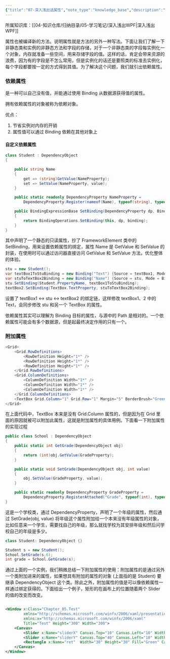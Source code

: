 ```yaml
---
{"title":"07-深入浅出话属性","note_type":"knowledge_base","description":"深入浅出WPF第七章的学习笔记","tags":["WPF"],"create_time":"2024-03-05","update_time":"2025-02-19","dg-home":false,"dg-publish":true,"aliase":null,"root":"深入浅出WPF","permalink":"/04-知识仓库/知识单元/05-学习笔记/深入浅出WPF/07-深入浅出话属性/","dgPassFrontmatter":true,"noteIcon":"","created":"2024-03-05","updated":"2025-02-19"}
---
```



所属知识库：[[04-知识仓库/归纳目录/05-学习笔记/深入浅出WPF\|深入浅出WPF]]

属性也被编译新的方法。说明属性就是方法的另外一种写法。下面让我们了解一下非静态类和实例的非静态方法和字段的存储，对于一个非静态类的字段每实例化一个对象，内存就准备一些空间，用来存储字段的值。这样的话，肯定会带来资源的浪费，因为有的字段是不怎么常用，但是实例化的话还是要照类的标准去实例化，每个字段都要按一定的方式得到其值。为了解决这个问题，我们就引出依赖属性。

### 依赖属性

是一种可以自己没有值，并能通过使用 Binding 从数据源获得值的属性。

拥有依赖属性的对象被称为依赖对象。

优点：

1. 节省实例对内存的开销
2. 属性值可以通过 Binding 依赖在其他对象上

#### 自定义依赖属性

```csharp
class Student : DependencyObject
{

    public string Name
    {
        get => (string)GetValue(NameProperty);
        set => SetValue(NameProperty, value);
    }

    public static readonly DependencyProperty NameProperty =
        DependencyProperty.Register(nameof(Name), typeof(string), typeof(Student), new PropertyMetadata("学生姓名"));

    public BindingExpressionBase SetBinding(DependencyProperty dp, BindingBase binding)
    {
        return BindingOperations.SetBinding(this, dp, binding);
    }
}
```

其中声明了一个静态的只读属性，抄了 FrameworkElement 类中的 SetBinding，用来设置依赖属性的绑定，属性 Name 是 GetValue 和 SetValue 的封装，在使用时可以通过访问器直接访问 GetValue 和 SetValue 方法，优化整体的体验。

```csharp
stu = new Student();
var textBox1ToStuBinding = new Binding("Text") {Source = textBox1, Mode = BindingMode.TwoWay};
var stuToTextBox2Binding = new Binding("Name") {Source = stu, Mode = BindingMode.TwoWay, UpdateSourceTrigger = UpdateSourceTrigger.PropertyChanged};
stu.SetBinding(Student.PropertyName, textBox1ToStuBinding);
textBox2.SetBinding(TextBox.TextProperty, stuToTextBox2Binding);
```

设置了 textBox1 <-> stu <-> textBox2 的绑定链，这样修改 textBox1、2 中的 Text，会同步修改 stu 和另一个 TextBox 的属性。

依赖属性其实可以理解为 Binding 目标的属性，与源中的 Path 是相对的。一个依赖属性可能会有多个数据源，但是起最终决定作用的只有一个。

### 附加属性

```csharp
<Grid>
    <Grid.RowDefinitions>
		<RowDefinition Height="1*" />
        <RowDefinition Height="1*" />
        <RowDefinition Height="1*" />
    </Grid.RowDefinitions>
    <Grid.ColumnDefinitions>
        <ColumnDefinition Width="1*" />
        <ColumnDefinition Width="1*" />
        <ColumnDefinition Width="1*" />
    </Grid.ColumnDefinitions>
    <TextBox Grid.Column="1" Grid.Row="1" Margin="5" BorderBrush="Green"/>
</Grid>
```

在上面代码中，TextBox 本来是没有 Grid.Column 属性的，但是因为在 Grid 里面的原因就被可以附加此属性，这就是附加属性的具体用例。下面看一下附加属性的实现过程

```csharp
public class School : DependencyObject
{
    public static int GetGrade(DependencyObject obj)
    {
        return (int)obj.GetValue(GradeProperty);
    }

    public static void SetGrade(DependencyObject obj, int value)
    {
        obj.SetValue(GradeProperty, value);
    }

    public static readonly DependencyProperty GradeProperty =
        DependencyProperty.RegisterAttached("Grade", typeof(int), typeof(School), new UIPropertyMetadata(0));
}
```

这是一个学校类，通过 DependencyProperty，声明了一个年级的属性，然后通过 SetGrade(obj, value) 将年级这个属性附加给一个本来没有年级属性的对象，比如任意来一个学生，需要找自己的年级，那么就找学校为其安排年级和然后问学校自己的年级是多少。

```csharp
class Student: DependencyObject {}

Student s = new Student();
School.SetGrade(s,6);
int grade = School.GetGrade(s);
```

通过上面的一个实例，我们稍微总结一下附加属性的使用：附加属性的是通过另外一个类附加进来的属性，如果想具有附加的属性的对象 (上面指的是 Student) 要继承 DependencyObject 这个类。除此之外，附加属性的值是可以像依赖属性一样通过绑定获得的。下面给出一个例子，矩形的在画布上的位置随着两个 Slider 的值的改变而改变。

```xml

<Window x:Class="Chapter_05.Test"
        xmlns="http://schemas.microsoft.com/winfx/2006/xaml/presentation"
        xmlns:x="http://schemas.microsoft.com/winfx/2006/xaml"
        Title="Test" Height="300" Width="300">
    <Canvas>
        <Slider x:Name="sliderX" Canvas.Top="10" Canvas.Left="10" Width="260" Minimum="50" Maximum="200"/>
        <Slider x:Name="sliderY" Canvas.Top="40" Canvas.Left="10" Width="260" Minimum="50" Maximum="200"/>
        <Rectangle x:Name="ret"  Width="30" Height="30" Fill="Green" Canvas.Left="{Binding ElementName=sliderX,Path=Value}" Canvas.Top="{Binding ElementName=sliderY,Path=Value}"/>
    </Canvas>
</Window>
```

